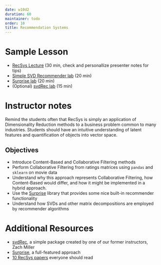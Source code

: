 ```yaml
---
date: w10d2
duration: 60
maintainer: todo
order: 10
title: Recommendation Systems
---
```


# Sample Lesson

- [RecSys Lecture](./what_is_a_recommendation_engine.pdf) (30 min, check and personallize presenter notes for tips)
- [Simple SVD Recommender lab](./simple_SVD_recommender.ipynb) (20 min)
- [Surprise lab](./Surprise_lab_solutions.ipynb) (20 min)
- (Optional) [svdRec lab](./svdRec_lab_solutions.ipynb) (15 min)

# Instructor notes

Remind the students often that RecSys is simply an application of Dimensionality Reduction methods to a business problem common to many industries. Students should have an intuitive understanding of latent features and quantification of objects into vector space.

## Objectives
- Introduce Content-Based and Collaborative Filtering methods
- Perform Collaborative Filtering from ratings matrices using `pandas` and `sklearn` on movie data
- Understand why this approach represents Collaborative Filtering, how Content-Based would differ, and how it might be implemented in a hybrid approach.
- Use the [Surprise](http://surpriselib.com) library that provides some nice built-in recommender functionality
- Understand how SVDs and other matrix decompositions are employed by recommender algorithms

# Additional Resources
- [svdRec](https://github.com/ZWMiller/svdRec), a simple package created by one of our former instructors, Zach Miller
- [Surprise](http://surpriselib.com), a full-featured approach
- [10 RecSys papers](https://medium.com/@ACMRecSys/10-recsys-papers-everyone-should-read-ad69bcd7feed) everyone should read
